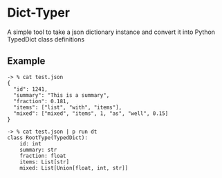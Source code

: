# Dict-Typer

A simple tool to take a json dictionary instance and convert it into Python TypedDict class definitions

## Example

```
-> % cat test.json
{
  "id": 1241,
  "summary": "This is a summary",
  "fraction": 0.181,
  "items": ["list", "with", "items"],
  "mixed": ["mixed", "items", 1, "as", "well", 0.15]
}

-> % cat test.json | p run dt
class RootType(TypedDict):
    id: int
    summary: str
    fraction: float
    items: List[str]
    mixed: List[Union[float, int, str]]
```
